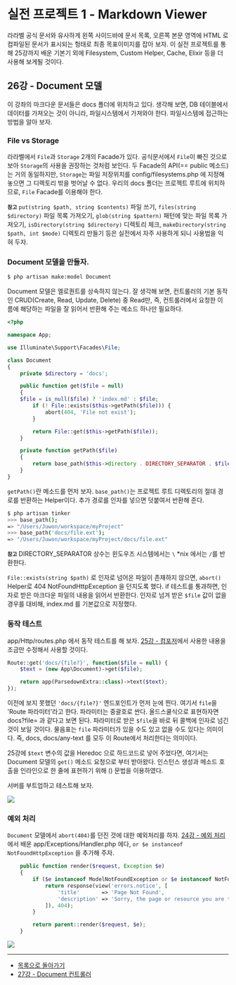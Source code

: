 # 실전 프로젝트 1 - Markdown Viewer 

라라벨 공식 문서와 유사하게 왼쪽 사이드바에 문서 목록, 오른쪽 본문 영역에 HTML 로 컴파일된 문서가 표시되는 헝태로 최종 목표이미지를 잡아 보자. 이 실전 프로젝트를 통해 25강까지 배운 기본기 외에 Filesystem, Custom Helper, Cache, Elixir 등을 더 사용해 보게될 것이다.

## 26강 - Document 모델

이 강좌의 마크다운 문서들은 docs 폴더에 위치하고 있다. 생각해 보면, DB 테이블에서 데이터를 가져오는 것이 아니라, 파일시스템에서 가져와야 한다. 파일시스템에 접근하는 방법을 알아 보자.
  
### File vs Storage

라라벨에서 `File`과 `Storage` 2개의 Facade가 있다. 공식문서에서 `File`이 빠진 것으로 보아 `Storage`의 사용을 권장하는 것처럼 보인다. 두 Facade의 API(== public 메소드)는 거의 동일하지만, `Storage`는 파일 저장위치를 config/filesystems.php 에 지정해 놓으면 그 디렉토리 밖을 벗어날 수 없다. 우리의 docs 폴더는 프로젝트 루트에 위치하므로, `File` Facade를 이용해야 한다.

**`참고`** `put(string $path, string $contents)` 파일 쓰기, `files(string $directory)` 파일 목록 가져오기, `glob(string $pattern)` 패턴에 맞는 파일 목록 가져오기, `isDirectory(string $directory)` 디렉토리 체크, `makeDirectory(string $path, int $mode)` 디렉토리 만들기 등은 실전에서 자주 사용하게 되니 사용법을 익혀 두자.


### Document 모델을 만들자.

```bash
$ php artisan make:model Document
```

Document 모델은 엘로퀀트를 상속하지 않는다. 잘 생각해 보면, 컨트롤러의 기본 동작인 CRUD(Create, Read, Update, Delete) 중 Read만, 즉, 컨트롤러에서 요청한 이름에 해당하는 파일을 잘 읽어서 반환해 주는 메소드 하나만 필요하다.

```php
<?php

namespace App;

use Illuminate\Support\Facades\File;

class Document
{
    private $directory = 'docs';

    public function get($file = null)
    {
	$file = is_null($file) ? 'index.md' : $file;
        if (! File::exists($this->getPath($file))) {
            abort(404, 'File not exist');
        }

        return File::get($this->getPath($file));
    }

    private function getPath($file)
    {
        return base_path($this->directory . DIRECTORY_SEPARATOR . $file);
    }
}
```

`getPath()`란 메소드를 먼저 보자. `base_path()`는 프로젝트 루트 디렉토리의 절대 경로를 반환하는 Helper이다. 추가 경로를 인자를 넣으면 덧붙여서 반환해 준다. 
 
```bash
$ php artisan tinker
>>> base_path();
=> "/Users/Juwon/workspace/myProject"
>>> base_path('docs/file.ext');
=> "/Users/Juwon/workspace/myProject/docs/file.ext"
```

**`참고`** DIRECTORY_SEPARATOR 상수는 윈도우즈 시스템에서는 `\` *nix 에서는 `/`를 반환한다.

`File::exists(string $path)` 로 인자로 넘어온 파일이 존재하지 않으면, `abort()` Helper로 404 NotFoundHttpException 을 던지도록 했다. if 테스트를 통과하면, 인자로 받은 마크다운 파일의 내용을 읽어서 반환한다. 인자로 넘겨 받은 `$file` 값이 없을 경우를 대비해, index.md 를 기본값으로 지정했다.   

### 동작 테스트

app/Http/routes.php 에서 동작 테스트를 해 보자. [25강 - 컴포저](25-composer.md)에서 사용한 내용을 조금만 수정해서 사용할 것이다.

```php
Route::get('docs/{file?}', function($file = null) {
    $text = (new App\Document)->get($file);

    return app(ParsedownExtra::class)->text($text);
});
```

이전에 보지 못했던 `'docs/{file?}'` 엔드포인트가 먼저 눈에 띈다. 여기서 `file`을 'Route 파라미터'라고 한다. 파라미터는 중괄호로 싼다. 올드스쿨식으로 표현하자면 docs?file= 과 같다고 보면 된다. 파라미터로 받은 `$file`을 바로 뒤 콜백에 인자로 넘긴 것이 보일 것이다. 물음표는 `file` 파라미터가 있을 수도 있고 없을 수도 있다는 의미이다. 즉, docs, docs/any-text 를 모두 이 Route에서 처리한다는 의미이다. 

25강에 `$text` 변수의 값을 Heredoc 으로 하드코드로 넣어 주었다면, 여기서는 Document 모델의 `get()` 메소드 요청으로 부터 받아왔다. 인스턴스 생성과 메소드 호출을 인라인으로 한 줄에 표현하기 위해 () 문법을 이용하였다.

서버를 부트업하고 테스트해 보자.

![](26-document-model-img-01.png)

### 예외 처리

`Document` 모델에서 `abort(404)`를 던진 것에 대한 예외처리를 하자. [24강 - 예외 처리](24-exception-handling.md)에서 배운 app/Exceptions/Handler.php 에다, `or $e instanceof NotFoundHttpException` 을 추가해 주자.

```php
    public function render($request, Exception $e)
    {
        if ($e instanceof ModelNotFoundException or $e instanceof NotFoundHttpException) {
            return response(view('errors.notice', [
                'title'       => 'Page Not Found',
                'description' => 'Sorry, the page or resource you are trying to view does not exist.'
            ]), 404);
        }

        return parent::render($request, $e);
    }
```

![](26-document-model-img-02.png)
<!--@start-->
---

- [목록으로 돌아가기](../readme.md)
- [27강 - Document 컨트롤러](27-document-controller.md)
<!--@end-->


